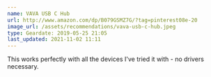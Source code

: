 ```yaml
---
name: VAVA USB C Hub
url: http://www.amazon.com/dp/B079GSMZ7G/?tag=pinterest08e-20
image_url: /assets/recommendations/vava-usb-c-hub.jpeg
type: Geardate: 2019-05-25 21:05
last_updated: 2021-11-02 11:11
---
```

This works perfectly with all the devices I've tried it with - no drivers necessary. 